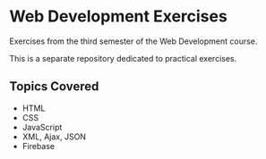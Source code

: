 # Web Development Exercises

Exercises from the third semester of the Web Development course.

This is a separate repository dedicated to practical exercises.

## Topics Covered
- HTML
- CSS
- JavaScript
- XML, Ajax, JSON
- Firebase
